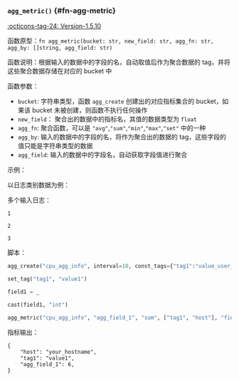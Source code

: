 ### `agg_metric()` {#fn-agg-metric}

[:octicons-tag-24: Version-1.5.10](../datakit/changelog.md#cl-1.5.10)

函数原型：`fn agg_metric(bucket: str, new_field: str, agg_fn: str, agg_by: []string, agg_field: str)`

函数说明：根据输入的数据中的字段的名，自动取值后作为聚合数据的 tag，并将这些聚合数据存储在对应的 bucket 中

函数参数：

- `bucket`: 字符串类型，函数 `agg_create` 创建出的对应指标集合的 bucket，如果该 bucket 未被创建，则函数不执行任何操作
- `new_field`： 聚合出的数据中的指标名，其值的数据类型为 `float`
- `agg_fn`: 聚合函数，可以是 `"avg"`,`"sum"`,`"min"`,`"max"`,`"set"` 中的一种
- `agg_by`: 输入的数据中的字段的名，将作为聚合出的数据的 tag，这些字段的值只能是字符串类型的数据
- `agg_field`: 输入的数据中的字段名，自动获取字段值进行聚合

示例：

以日志类别数据为例：

多个输入日志：

``` not-set
1
```

``` not-set
2
```

``` not-set
3
```

脚本：

```python
agg_create("cpu_agg_info", interval=10, const_tags={"tag1":"value_user_define_tag"})

set_tag("tag1", "value1")

field1 = _

cast(field1, "int")

agg_metric("cpu_agg_info", "agg_field_1", "sum", ["tag1", "host"], "field1")
```

指标输出：

``` not-set
{
    "host": "your_hostname",
    "tag1": "value1",
    "agg_field_1": 6,
}
```
